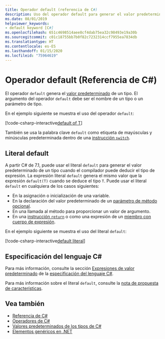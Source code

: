 ```yaml
---
title: Operador default (referencia de C#)
description: Uso del operador default para generar el valor predeterminado de un tipo
ms.date: 08/01/2019
helpviewer_keywords:
- default keyword [C#]
ms.openlocfilehash: 651c4698514aee8cf4dab75ea32c98493e19a30b
ms.sourcegitcommit: c01c18755bb7b0f82c7232314ccf7955ea7834db
ms.translationtype: HT
ms.contentlocale: es-ES
ms.lasthandoff: 01/15/2020
ms.locfileid: "75964619"
---
```

# <a name="default-operator-c-reference"></a>Operador default (Referencia de C#)

El operador `default` genera el [valor predeterminado](../builtin-types/default-values.md) de un tipo. El argumento del operador `default` debe ser el nombre de un tipo o un parámetro de tipo.

En el ejemplo siguiente se muestra el uso del operador `default`:

[!code-csharp-interactive[default of T](~/samples/csharp/language-reference/operators/DefaultOperator.cs#WithOperand)]

También se usa la palabra clave `default` como etiqueta de mayúsculas y minúsculas predeterminada dentro de una [instrucción `switch`](../keywords/switch.md).

## <a name="default-literal"></a>Literal default

A partir C# de 7.1, puede usar el literal `default` para generar el valor predeterminado de un tipo cuando el compilador puede deducir el tipo de expresión. La expresión literal `default` genera el mismo valor que la expresión `default(T)` cuando se deduce el tipo `T`. Puede usar el literal `default` en cualquiera de los casos siguientes:

- En la asignación o inicialización de una variable.
- En la declaración del valor predeterminado de un [parámetro de método opcional](../../methods.md#optional-parameters-and-arguments).
- En una llamada al método para proporcionar un valor de argumento.
- En una [instrucción `return`](../keywords/return.md) o como una expresión de un [miembro con cuerpo de expresión](../../programming-guide/statements-expressions-operators/expression-bodied-members.md).

En el ejemplo siguiente se muestra el uso del literal `default`:

[!code-csharp-interactive[default literal](~/samples/csharp/language-reference/operators/DefaultOperator.cs#DefaultLiteral)]

## <a name="c-language-specification"></a>Especificación del lenguaje C#

Para más información, consulte la sección [Expresiones de valor predeterminado](~/_csharplang/spec/expressions.md#default-value-expressions) de la [especificación del lenguaje C#](~/_csharplang/spec/introduction.md).

Para más información sobre el literal `default`, consulte la [nota de propuesta de características](~/_csharplang/proposals/csharp-7.1/target-typed-default.md).

## <a name="see-also"></a>Vea también

- [Referencia de C#](../index.md)
- [Operadores de C#](index.md)
- [Valores predeterminados de los tipos de C#](../builtin-types/default-values.md)
- [Elementos genéricos en .NET](../../../standard/generics/index.md)
